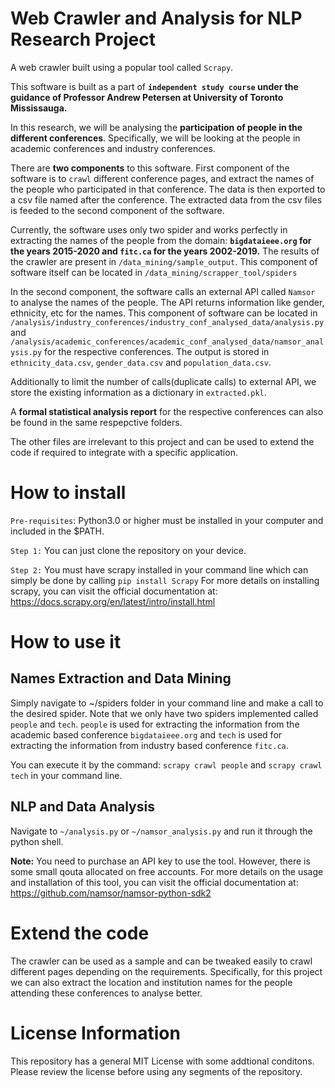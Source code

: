 # Web Crawler and Analysis for NLP Research Project

A web crawler built using a popular tool called `Scrapy`. 

This software is built as a part of __`independent study course` under the guidance of Professor Andrew Petersen at University of Toronto Mississauga.__

In this research, we will be analysing the __participation of people in the different conferences__. Specifically, we will be looking at the people in academic conferences and industry conferences.

There are __two components__ to this software. First component of the software is to `crawl` different conference pages, and extract the names of the people who participated in that conference. The data 
is then exported to a csv file named after the conference. The extracted data from the csv files is feeded to the second component of the software. 

Currently, the software uses only two spider and works perfectly in extracting the names of the people from the domain: __`bigdataieee.org` for the years 2015-2020 and `fitc.ca` for the years 2002-2019.__ The results of the crawler are present in `/data_mining/sample_output`. This component of software itself can be located in `/data_mining/scrapper_tool/spiders`

In the second component, the software calls an external API called `Namsor` to analyse the names of the people. The API returns information like gender, ethnicity, etc for the names. This component of software can be located in `/analysis/industry_conferences/industry_conf_analysed_data/analysis.py` and `/analysis/academic_conferences/academic_conf_analysed_data/namsor_analysis.py` for the respective conferences. 
The output is stored in `ethnicity_data.csv`, `gender_data.csv` and `population_data.csv`.

Additionally to limit the number of calls(duplicate calls) to external API, we store the existing information as a dictionary in `extracted.pkl`.

A __formal statistical analysis report__ for the respective conferences can also be found in the same respepctive folders.


The other files are irrelevant to this project and can be used to extend the code if required to integrate with a specific application.


# How to install

`Pre-requisites`: Python3.0 or higher must be installed in your computer and included in the $PATH.

`Step 1:` You can just clone the repository on your device. 

`Step 2:` You must have scrapy installed in your command line which can simply be done by calling `pip install Scrapy`
For more details on installing scrapy, you can visit the official documentation at: https://docs.scrapy.org/en/latest/intro/install.html

# How to use it
## Names Extraction and Data Mining
Simply navigate to ~/spiders folder in your command line and make a call to the desired spider.  Note that we only have two spiders implemented called `people` and `tech`.
`people` is used for extracting the information from the academic based conference `bigdataieee.org` and `tech` is used for extracting the information from industry based conference `fitc.ca`.

You can execute it by the command: `scrapy crawl people` and `scrapy crawl tech` in your command line.  

## NLP and Data Analysis
Navigate to `~/analysis.py` or `~/namsor_analysis.py` and  run it through the python shell. 

__Note:__ You need to purchase an API key to use the tool. However, there is some small qouta allocated on free accounts. For more details on the usage and installation of this tool, you can visit the official documentation at: https://github.com/namsor/namsor-python-sdk2




# Extend the code
The crawler can be used as a sample and can be tweaked easily to crawl different pages depending on the requirements. Specifically, for this project we can also extract the location and institution names for the people attending these conferences to analyse better.


# License Information
This repository has a general MIT License with some addtional conditons. Please review the license before using any segments of the repository. 
